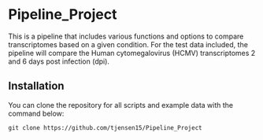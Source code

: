 # Pipeline_Project

This is a pipeline that includes various functions and options to compare transcriptomes based on a given condition. For the test data included, the pipeline will compare the Human cytomegalovirus (HCMV) transcriptomes 2 and 6 days post infection (dpi).

## Installation
You can clone the repository for all scripts and example data with the command below:
```
git clone https://github.com/tjensen15/Pipeline_Project
```

